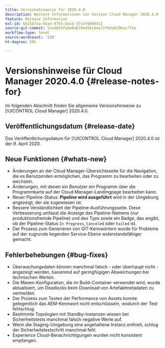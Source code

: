 ```yaml
---
title: Versionshinweise für 2020.4.0
description: Weitere Informationen zur Version Cloud Manager 2020.4.0
feature: Release Information
exl-id: bb21b7ea-6bae-4755-becb-37cef0d49412
source-git-commit: 5ced643fabe0a670e456cbea72f9da8196ac774a
workflow-type: tm+mt
source-wordcount: '235'
ht-degree: 50%

---
```


# Versionshinweise für Cloud Manager 2020.4.0 {#release-notes-for}

Im folgenden Abschnitt finden Sie allgemeine Versionshinweise zu [!UICONTROL Cloud Manager] 2020.4.0.

## Veröffentlichungsdatum {#release-date}

Das Veröffentlichungsdatum für [!UICONTROL Cloud Manager] 2020.4.0 ist der 9. April 2020.

## Neue Funktionen {#whats-new}

* Änderungen an der Cloud Manager-Übersichtsseite für die Navigation, die es Benutzenden ermöglichen, das Programm zu bearbeiten oder zu wechseln.
* Änderungen, mit denen ein Benutzer ein Programm über die Programmkarte auf der Cloud Manager-Landingpage bearbeiten kann.
* Neuer Pipeline-Status: **Pipeline wird ausgeführt** wird in der Umgebung angezeigt, der sie zugewiesen ist.
* Bessere Verständlichkeit der Pipeline-Ausführungsseite. Diese Verbesserung umfasst die Anzeige des Pipeline-Namens (nur produktionsfremde Pipeline) und des Typs sowie ein Badge, das angibt, ob der Pipeline-Status `In Progress`, `Canceled` oder `Failed` ist.
* Der Prozess zum Generieren von GIT-Kennwörtern wurde für Probleme auf der zugrunde liegenden Service-Ebene widerstandsfähiger gemacht.

## Fehlerbehebungen {#bug-fixes}

* Überwachungsdaten können manchmal falsch - oder überhaupt nicht - angezeigt werden, basierend auf geringfügigen Abweichungen bei technischen Werten.
* Die Maven-Konfiguration, die im Build-Container verwendet wird, wurde aktualisiert, um Deadlocks beim Download von Artefaktmetadaten zu vermeiden.
* Der Prozess zum Testen der Performance von Assets konnte gelegentlich das AEM-Kennwort nicht entschlüsseln, wodurch der Test fehlschlug.
* Bestimmte Topologien mit Standby-Instanzen wiesen bei Sicherheitstests manchmal falsch negative Werte auf.
* Wenn die Staging-Umgebung eine angehaltene Instanz enthielt, schlug der Sicherheitstestschritt manchmal fehl.
* Experience Cloud-Benachrichtigungen wurden nicht konsistent empfangen.
